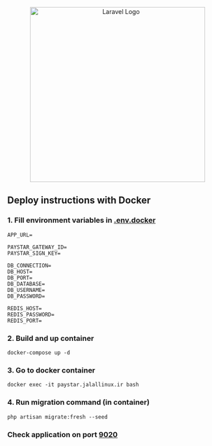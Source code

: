 <p align="center"><a href="https://paystar.jalallinux.ir" target="_blank"><img src="https://paystar.ir/homepage/image/logo.svg" width="400" alt="Laravel Logo"></a></p>

## Deploy instructions with Docker

### 1. Fill environment variables in [.env.docker](.env.docker)
```dotenv
APP_URL=

PAYSTAR_GATEWAY_ID=
PAYSTAR_SIGN_KEY=

DB_CONNECTION=
DB_HOST=
DB_PORT=
DB_DATABASE=
DB_USERNAME=
DB_PASSWORD=

REDIS_HOST=
REDIS_PASSWORD=
REDIS_PORT=
```

### 2. Build and up container
```shell
docker-compose up -d
````

### 3. Go to docker container
```shell
docker exec -it paystar.jalallinux.ir bash
```

### 4. Run migration command (in container)
```shell
php artisan migrate:fresh --seed
```

### Check application on port [9020](http://localhost:9020)
